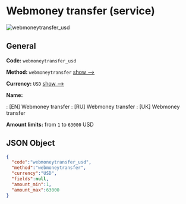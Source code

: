 
# Webmoney transfer (service) 
![webmoneytransfer_usd](https://static.openfintech.io/payout_methods/webmoneytransfer_usd/logo.svg?w=400&c=v0.59.26#w24)  

## General 
 
**Code:** `webmoneytransfer_usd` 
 
**Method:** `webmoneytransfer` [show -->](/payout-methods/webmoneytransfer/) 
 
**Currency:** `USD` [show -->](/currencies/USD/) 
 
**Name:** 
 
:	[EN] Webmoney transfer 
:	[RU] Webmoney transfer 
:	[UK] Webmoney transfer 
 
**Amount limits:** from `1` to `63000` USD 

## JSON Object 

```json
{
  "code":"webmoneytransfer_usd",
  "method":"webmoneytransfer",
  "currency":"USD",
  "fields":null,
  "amount_min":1,
  "amount_max":63000
}
```  
